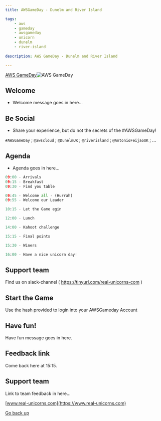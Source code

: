 ```yaml
---
title: AWSGameDay - Dunelm and River Island

tags:
    - aws
    - gameday
    - awsgameday
    - unicorn
    - dunelm
    - river-island
    
description: AWS GameDay - Dunelm and River Island

---
```


[AWS GameDay](https://aws.amazon.com/gameday/)![AWS GameDay](https://d1.awsstatic.com/events/GameDay250.96690fe1668e09bf9a5012de5dd78b6e9293b25f.png)

## Welcome

- Welcome message goes in here...

## Be Social

- Share your experience, but do not the secrets of the #AWSGameDay!

`#AWSGameDay` ; `@awscloud` ; `@DunelmUK` ; `@riverisland` ; `@AntonioFeijaoUK` ; ... 

## Agenda

- Agenda goes in here...

```python
09:00 - Arrivals
09:15 - Breakfast
09:30 - Find you table

09:45 - Welcome all - (Hurrah)
09:55 - Welcome our Leader

10:15 - Let the Game egin

12:00 - Lunch

14:00 - Kahoot challenge

15:15 - Final points

15:30 - Winers

16:00 - Have a nice unicorn day!
```

## Support team

Find us on slack-channel ( https://tinyurl.com/real-unicorns-com )

## Start the Game

Use the hash provided to login into your AWSGameday Account

## Have fun!

Have fun message goes in here.

## Feedback link

Come back here at 15:15.

## Support team

Link to team feedback in here...

[www.real-unicorns.com](https://www.real-unicorns.com)

[Go back up](#Welcome)



